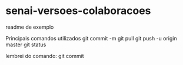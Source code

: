 # senai-versoes-colaboracoes

readme de exemplo

Principais comandos utilizados
git commit -m 
git pull
git push -u origin master
git status

lembrei do comando: git commit